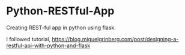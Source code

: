 # Python-RESTful-App

Creating REST-ful app in python using flask.

I followed tutorial, https://blog.miguelgrinberg.com/post/designing-a-restful-api-with-python-and-flask
